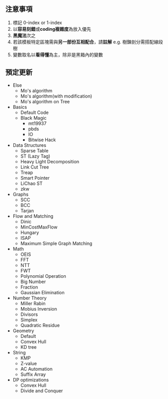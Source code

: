 ## 注意事項
1. 標記 0-index or 1-index
2. 以**容易刻錯**或**coding複雜度**為放入優先
3. **黑魔法**次之
4. 若該模板特定區塊需與**另一部份互相配合**，請**註解**
   e.g. 樹鍊剖分需搭配線段樹
5. 變數取名以**看得懂**為主，除非是黑箱內的變數

## 預定更新
- Else
  - Mo's algorithm
  - Mo's algorithm(with modification)
  - Mo's algorithm on Tree
- Basics
  - Default Code
  - Black Magic
    - mt19937
    - pbds
    - IO
    - Bitwise Hack
- Data Structures
  - Sparse Table
  - ST (Lazy Tag)
  - Heavy Light Decomposition
  - Link Cut Tree
  - Treap
  - Smart Pointer
  - LiChao ST
  - zkw
- Graphs
  - SCC
  - BCC
  - Tarjan
- Flow and Matching
  - Dinic
  - MinCostMaxFlow
  - Hungary
  - ISAP
  - Maximum Simple Graph Matching
- Math
  - OEIS
  - FFT
  - NTT
  - FWT
  - Polynomial Operation
  - Big Number
  - Fraction
  - Gaussian Elimination
- Number Theory
  - Miller Rabin
  - Mobius Inversion
  - Divisors
  - Simplex
  - Quadratic Residue
- Geometry
  - Default
  - Convex Hull
  - KD tree
- String
  - KMP
  - Z-value
  - AC Automation
  - Suffix Array
- DP optimizations
  - Convex Hull
  - Divide and Conquer